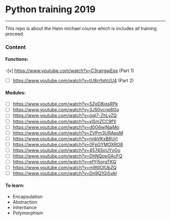 # Python training 2019
---
This repo is about the Haim michael course which is includes all training proceed.

### Content
#### Functions:
-[v] https://www.youtube.com/watch?v=C3rairgwEqs (Part 1)
-[ ] https://www.youtube.com/watch?v=tU8rrfqhUU4 (Part 2)

#### Modules:
-[ ] https://www.youtube.com/watch?v=SZeD8iqsRPk
-[ ] https://www.youtube.com/watch?v=3J50ycne6Go
-[ ] https://www.youtube.com/watch?v=ggI7-ZhLyZQ
-[ ] https://www.youtube.com/watch?v=xlSmZCC9f1I
-[ ] https://www.youtube.com/watch?v=d0G6wjNajMo
-[ ] https://www.youtube.com/watch?v=ZVPm3URApsM
-[ ] https://www.youtube.com/watch?v=nnbVKxB6UrI
-[ ] https://www.youtube.com/watch?v=0FpGYMOXRO8
-[ ] https://www.youtube.com/watch?v=4574SoUYvGo
-[ ] https://www.youtube.com/watch?v=DhNQopGAcFQ
-[ ] https://www.youtube.com/watch?v=efYj5orqTKQ
-[ ] https://www.youtube.com/watch?v=m9tIIOlUbZQ
-[ ] https://www.youtube.com/watch?v=Dn9Q1Gi5vAI

#### To learn:
- Encapsulation
- Abstraction
- Inheritance
- Polymorphism